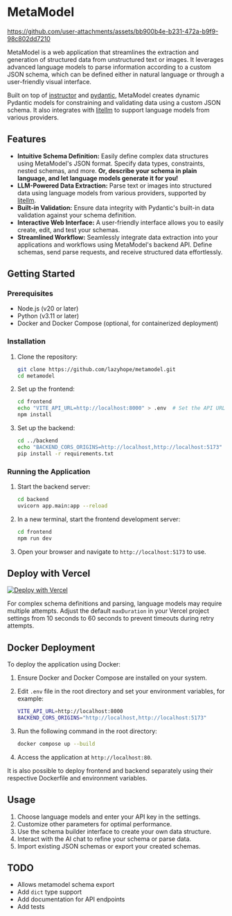 # MetaModel

https://github.com/user-attachments/assets/bb900b4e-b231-472a-b9f9-98c802dd7210

MetaModel is a web application that streamlines the extraction and generation of structured data from unstructured text or images. It leverages advanced language models to parse information according to a custom JSON schema, which can be defined either in natural language or through a user-friendly visual interface.

Built on top of [instructor](https://github.com/jxnl/instructor) and [pydantic](https://github.com/pydantic/pydantic), MetaModel creates dynamic Pydantic models for constraining and validating data using a custom JSON schema. It also integrates with [litellm](https://github.com/BerriAI/litellm) to support language models from various providers.

## Features

- **Intuitive Schema Definition:** Easily define complex data structures using MetaModel's JSON format. Specify data types, constraints, nested schemas, and more. **Or, describe your schema in plain language, and let language models generate it for you!**
- **LLM-Powered Data Extraction:** Parse text or images into structured data using language models from various providers, supported by [litellm](https://github.com/BerriAI/litellm).
- **Built-in Validation:** Ensure data integrity with Pydantic's built-in data validation against your schema definition.
- **Interactive Web Interface:**  A user-friendly interface allows you to easily create, edit, and test your schemas.
- **Streamlined Workflow:**  Seamlessly integrate data extraction into your applications and workflows using MetaModel's backend API. Define schemas, send parse requests, and receive structured data effortlessly.

## Getting Started

### Prerequisites

- Node.js (v20 or later)
- Python (v3.11 or later)
- Docker and Docker Compose (optional, for containerized deployment)

### Installation

1. Clone the repository:

   ```sh
   git clone https://github.com/lazyhope/metamodel.git
   cd metamodel
   ```

2. Set up the frontend:

   ```sh
   cd frontend
   echo "VITE_API_URL=http://localhost:8000" > .env  # Set the API URL
   npm install
   ```

3. Set up the backend:

   ```sh
   cd ../backend
   echo "BACKEND_CORS_ORIGINS=http://localhost,http://localhost:5173" > .env  # Optional: set the CORS origins (separated by commas)
   pip install -r requirements.txt
   ```

### Running the Application

1. Start the backend server:

   ```sh
   cd backend
   uvicorn app.main:app --reload
   ```

2. In a new terminal, start the frontend development server:

   ```sh
   cd frontend
   npm run dev
   ```

3. Open your browser and navigate to `http://localhost:5173` to use.

## Deploy with Vercel

[![Deploy with Vercel](https://vercel.com/button)](https://vercel.com/new/clone?repository-url=https%3A%2F%2Fgithub.com%2Flazyhope%2Fmetamodel)

For complex schema definitions and parsing, language models may require multiple attempts. Adjust the default `maxDuration` in your Vercel project settings from 10 seconds to 60 seconds to prevent timeouts during retry attempts.

## Docker Deployment

To deploy the application using Docker:

1. Ensure Docker and Docker Compose are installed on your system.
2. Edit `.env` file in the root directory and set your environment variables, for example:

   ```sh
   VITE_API_URL=http://localhost:8000
   BACKEND_CORS_ORIGINS="http://localhost,http://localhost:5173"
   ```

3. Run the following command in the root directory:

   ```sh
   docker compose up --build
   ```

4. Access the application at `http://localhost:80`.

It is also possible to deploy frontend and backend separately using their respective Dockerfile and environment variables.

## Usage

1. Choose language models and enter your API key in the settings.
2. Customize other parameters for optimal performance.
3. Use the schema builder interface to create your own data structure.
4. Interact with the AI chat to refine your schema or parse data.
5. Import existing JSON schemas or export your created schemas.

## TODO

- Allows metamodel schema export
- Add `dict` type support
- Add documentation for API endpoints
- Add tests
